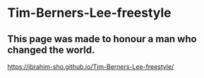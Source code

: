 # Tim-Berners-Lee-freestyle

## This page was made to honour a man who changed the world.

https://ibrahim-sho.github.io/Tim-Berners-Lee-freestyle/
